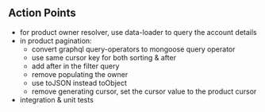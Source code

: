 ## Action Points
- for product owner resolver, use data-loader to query the account details
- in product pagination:
  - convert graphql query-operators to mongoose query operator
  - use same cursor key for both sorting & after
  - add after in the filter query
  - remove populating the owner
  - use toJSON instead toObject
  - remove generating cursor, set the cursor value to the product cursor
- integration & unit tests

